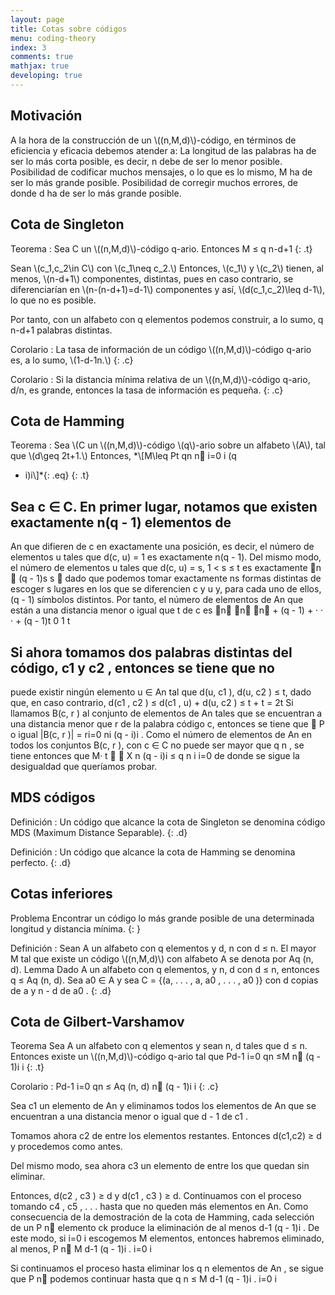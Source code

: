 ```yaml
---
layout: page
title: Cotas sobre códigos
menu: coding-theory
index: 3
comments: true
mathjax: true
developing: true
---
```


## Motivación

A la hora de la construcción de un \\((n,M,d)\\)-código, en términos de eficiencia y
eficacia debemos atender a:
La longitud de las palabras ha de ser lo más corta posible, es decir, n debe de ser
lo menor posible.
Posibilidad de codificar muchos mensajes, o lo que es lo mismo, M ha de ser lo
más grande posible.
Posibilidad de corregir muchos errores, de donde d ha de ser lo más grande
posible.

## Cota de Singleton

Teorema
: Sea C un \\((n,M,d)\\)-código q-ario. Entonces
M ≤ q n-d+1
{: .t}

Sean \\(c\_1,c\_2\\in C\\) con \\(c\_1\\neq c\_2.\\) Entonces, \\(c\_1\\) y \\(c\_2\\) tienen, al menos, \\(n-d+1\\) componentes, distintas, pues en caso contrario, se diferenciarían en \\(n-(n-d+1)=d-1\\) componentes y así, \\(d(c\_1,c\_2)\\leq d-1\\), lo que no es posible.

Por tanto, con un alfabeto con q elementos podemos construir, a lo sumo, q n-d+1 palabras distintas.

Corolario
: La tasa de información de un código \\((n,M,d)\\)-código q-ario es, a lo sumo,
\\(1-d-1n.\\)
{: .c}

Corolario
: Si la distancia mínima relativa de un \\((n,M,d)\\)-código q-ario, d/n, es grande, entonces
la tasa de información es pequeña.
{: .c}

## Cota de Hamming

Teorema
: Sea \\(C un \\((n,M,d)\\)-código \\(q\\)-ario sobre un alfabeto \\(A\\), tal que \\(d\\geq 2t+1.\\) Entonces, *\\[M\\leq Pt
qn
n
i=0 i (q
- i)i\\]*{: .eq}
{: .t}

## Sea c ∈ C. En primer lugar, notamos que existen exactamente n(q - 1) elementos de
An que difieren de c en exactamente una posición, es decir, el número de elementos u
tales que d(c, u) = 1 es exactamente n(q - 1).
Del mismo modo, el número de elementos u tales que d(c, u) = s, 1 < s ≤ t es
exactamente
n 
(q - 1)s
s

dado que podemos tomar exactamente ns formas distintas de escoger s lugares en
los que se diferencien c y u y, para cada uno de ellos, (q - 1) símbolos distintos.
Por tanto, el número de elementos de An que están a una distancia menor o igual que
t de c es
n n
n
+
(q - 1) + · · · +
(q - 1)t
0
1
t

## Si ahora tomamos dos palabras distintas del código, c1 y c2 , entonces se tiene que no
puede existir ningún elemento u ∈ An tal que d(u, c1 ), d(u, c2 ) ≤ t, dado que, en caso
contrario,
d(c1 , c2 ) ≤ d(c1 , u) + d(u, c2 ) ≤ t + t = 2t
Si llamamos B(c, r ) al conjunto de elementos de An tales que se encuentran a una
distancia menor
que r de la palabra código c, entonces se tiene que

P o igual
|B(c, r )| = ri=0 ni (q - i)i .
Como el número de elementos de An en todos los conjuntos B(c, r ), con c ∈ C no
puede ser mayor que q n , se tiene entonces que
M·
t  
X
n
(q - i)i ≤ q n
i
i=0
de donde se sigue la desigualdad que queríamos probar.

## MDS códigos

Definición
: Un código que alcance la cota de Singleton se denomina código MDS (Maximum Distance Separable).
{: .d}

Definición
: Un código que alcance la cota de Hamming se denomina perfecto.
{: .d}

## Cotas inferiores

Problema
Encontrar un código lo más grande posible de una determinada longitud y distancia mínima.
{: }

Definición
: Sean A un alfabeto con q elementos y d, n con d ≤ n. El mayor M tal que existe un
código \\((n,M,d)\\) con alfabeto A se denota por Aq (n, d).
Lemma
Dado A un alfabeto con q elementos, y n, d con d ≤ n, entonces q ≤ Aq (n, d).
Sea a0 ∈ A y sea C = {(a, . . . , a, a0 , . . . , a0 )} con d copias de a y n - d de a0 .
{: .d}

## Cota de Gilbert-Varshamov

Teorema
Sea A un alfabeto con q elementos y sean n, d tales que d ≤ n. Entonces existe un
\\((n,M,d)\\)-código q-ario tal que
Pd-1
i=0
qn
≤M
n
(q - 1)i
i
{: .t}

Corolario
: Pd-1
i=0
qn
≤ Aq (n, d)
n
(q - 1)i
i
{: .c}

Sea c1 un elemento de An y eliminamos todos los elementos de An que se encuentran a una distancia menor o igual que d - 1 de c1 .

Tomamos ahora c2 de entre los elementos restantes. Entonces d(c1,c2) ≥ d y procedemos como antes.

Del mismo modo, sea ahora c3 un elemento de entre los que quedan sin eliminar.

Entonces, d(c2 , c3 ) ≥ d y d(c1 , c3 ) ≥ d. Continuamos con el proceso tomando c4 , c5 , . . . hasta que no queden más elementos en An.
Como consecuencia de la demostración de la cota de Hamming, cada selección de un
P
n
elemento ck produce la eliminación de al menos d-1
(q - 1)i . De este modo, si
i=0
i
escogemos M elementos, entonces habremos eliminado, al menos,
P
n
M d-1
(q - 1)i .
i=0
i

Si continuamos el proceso hasta eliminar los q n elementos de An , se sigue que
P
n
podemos continuar hasta que q n ≤ M d-1
(q - 1)i .
i=0
i